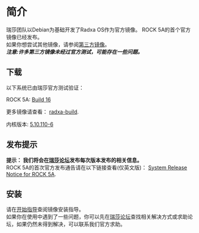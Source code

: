 ﻿---
sidebar_label: '官方镜像'
sidebar_position: 20
---

# 简介

瑞莎团队以Debian为基础开发了Radxa OS作为官方镜像。 ROCK 5A的首个官方镜像已经发布。  
如果你想尝试其他镜像，请参阅[第三方镜像](../downloads/3rd-images)。  
***注意:许多第三方镜像未经过官方测试，可能存在一些问题。***

## 下载

以下系统已由瑞莎官方测试验证：   

ROCK 5A: [Build 16](https://github.com/radxa-build/rock-5a/releases/download/b16/rock-5a_debian_bullseye_kde_b16.img.xz)  

更多镜像请查看： [radxa-build](https://github.com/radxa-build/).  

内核版本: [5.10.110-6](https://github.com/radxa-pkg/linux-rockchip/releases/tag/5.10.110-6)  

## 发布提示

**提示： 我们将会在[瑞莎论坛](https://forum.radxa.com/)发布每次版本发布的相关信息。**  
ROCK 5A的首次官方发布通告请在以下链接查看(仅英文版)： 
[System Release Notice for ROCK 5A](https://forum.radxa.com/t/230428-system-release-notice-for-rock-5a/16275).  

## 安装

请在[开始指导](../getting-started)查阅镜像安装指导。  
如果你在使用中遇到了一些问题，你可以先在[瑞莎论坛](https://forum.radxa.com/)查找相关解决方式或求助论坛，如果仍然未得到解决，可以联系我们官方求助。  
